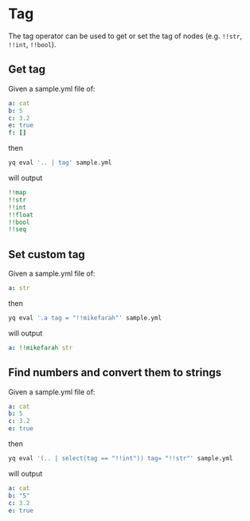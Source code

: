 # Tag

The tag operator can be used to get or set the tag of nodes (e.g. `!!str`, `!!int`, `!!bool`).

## Get tag

Given a sample.yml file of:

```yaml
a: cat
b: 5
c: 3.2
e: true
f: []
```

then

```bash
yq eval '.. | tag' sample.yml
```

will output

```yaml
!!map
!!str
!!int
!!float
!!bool
!!seq
```

## Set custom tag

Given a sample.yml file of:

```yaml
a: str
```

then

```bash
yq eval '.a tag = "!!mikefarah"' sample.yml
```

will output

```yaml
a: !!mikefarah str
```

## Find numbers and convert them to strings

Given a sample.yml file of:

```yaml
a: cat
b: 5
c: 3.2
e: true
```

then

```bash
yq eval '(.. | select(tag == "!!int")) tag= "!!str"' sample.yml
```

will output

```yaml
a: cat
b: "5"
c: 3.2
e: true
```
